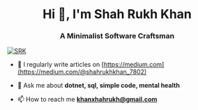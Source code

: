 <h1 align="center">Hi 👋, I'm Shah Rukh Khan</h1>
<h3 align="center">A Minimalist Software Craftsman</h3>

<p align="left"> <a href="https://www.linkedin.com/in/g2349b8" target="blank"><img src="https://img.shields.io/twitter/follow/srk?logo=linkedin&style=for-the-badge" alt="SRK" /></a> </p>

- 📝 I regularly write articles on [https://medium.com](https://medium.com/@shahrukhkhan_7802)

- 💬 Ask me about **dotnet, sql, simple code, mental health**

- 📫 How to reach me **khanxhahrukh@gmail.com**
